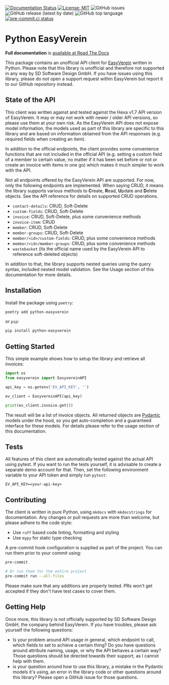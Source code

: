 [![Documentation Status](https://readthedocs.org/projects/python-easyverein/badge/?version=latest)](https://python-easyverein.readthedocs.io/en/latest/?badge=latest)
[![License: MIT](https://img.shields.io/badge/License-MIT-brightgreen.svg)](https://opensource.org/licenses/MIT)
![GitHub issues](https://img.shields.io/github/issues/waza-ari/python-easyverein)
![GitHub release (latest by date)](https://img.shields.io/github/v/release/waza-ari/python-easyverein)
![GitHub top language](https://img.shields.io/github/languages/top/waza-ari/python-easyverein)
[![pre-commit.ci status](https://results.pre-commit.ci/badge/github/waza-ari/python-easyverein/main.svg)](https://results.pre-commit.ci/latest/github/waza-ari/python-easyverein/main)



# Python EasyVerein

**Full documentation** is [available at Read The Docs](https://python-easyverein.readthedocs.io/en/stable/)

This package contains an unofficial API client for [EasyVerein](http://easyverein.com) written in Python. Please note that this
library is unofficial and therefore not supported in any way by SD Software Design GmbH. If you have issues using this
library, please do not open a support request within EasyVerein but report it to our GitHub repository instead.

## State of the API

This client was written against and tested against the Hexa v1.7 API version of EasyVerein. It may or may not work
with newer / older API versions, so please use them at your own risk. As the EasyVerein API does not expose model
information, the models used as part of this library are specific to this library and are based on information obtained
from the API responses (e.g. required fields when creating an item).

In addition to the official endpoints, the client provides some convenience functions that are not included in the
official API (e.g. setting a custom field of a member to certain value, no matter if it has been set before or not
or create an invoice with items in one go) which makes it much simpler to work with the API.

Not all endpoints offered by the EasyVerein API are supported. For now, only the following endpoints are implemented.
When saying CRUD, it means the library supports various methods to **C**reate, **R**ead, **U**pdate and
**D**elete objects. See the API reference for details on supported CRUD operations.

* `contact-details`: CRUD, Soft-Delete
* `custom-fields`: CRUD, Soft-Delete
* `invoice`: CRUD, Soft-Delete, plus some convenience methods
* `invoice-item`: CRUD
* `member`: CRUD, Soft-Delete
* `member-groups`: CRUD, Soft-Delete
* `member/<id>/custom-fields`: CRUD, plus some convenience methods
* `member/<id>/member-groups`: CRUD, plus some convenience methods
* `wastebasket` (its the official name used by the EasyVerein API to reference soft-deleted objects)

In addition to that, the library supports nested queries using the query syntax, included nested model validation.
See the Usage section of this documentation for more details.

## Installation

Install the package using `poetry`:

```bash
poetry add python-easyverein
```

or `pip`:

```bash
pip install python-easyverein
```

## Getting Started

This simple example shows how to setup the library and retrieve all invoices:

```python
import os
from easyverein import EasyvereinAPI

api_key = os.getenv('EV_API_KEY', '')

ev_client = EasyvereinAPI(api_key)

print(ev_client.invoice.get())
```

The result will be a list of invoice objects. All returned objects are [Pydantic](https://pydantic.dev) models under
the hood, so you get auto-completion and a guaranteed interface for these models. For details please refer to the usage
section of this documentation.

## Tests

All features of this client are automatically tested against the actual API using pytest. If you want to run the tests
yourself, it is advisable to create a separate demo account for that. Then, set the following environment variable to
your API token and simply run `pytest`:

```
EV_API_KEY=<your-api-key>
```

## Contributing

The client is written in pure Python, using `mkdocs` with `mkdocstrings` for documentation. Any changes or
pull requests are more than welcome, but please adhere to the code style:

- Use `ruff` based code linting, formatting and styling
- Use `mypy` for static type checking

A pre-commit hook configuration is supplied as part of the project. You can run them prior to your commit using:

```bash
pre-commit

# Or run them for the entire project
pre-commit run --all-files
```

Please make sure that any additions are properly tested. PRs won't get accepted if they don't have test cases to
cover them.

## Getting Help

Once more, this library is not officially supported by SD Software Design GmbH, the company behind EasyVerein.
If you have troubles, please ask yourself the following questions:

- Is your problem around API usage in general, which endpoint to call, which fields to set to achieve a certain thing?
  Do you have questions around attribute naming, usage, or why the API behaves a certain way? Those questions should be
  directed towards their support, as I cannot help with them.
- is your question around how to use this library, a mistake in the Pydantic models it's using, an error in the library
  code or other questions around this library? Please open a GitHub issue for those questions.
